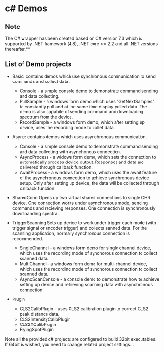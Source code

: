 # c# Demos

## Note
The C# wrapper has been created based on C# version
7.3 which is supported by .NET framework (4.8), .NET core >= 2.2 and all .NET versions
thereafter.**

## List of Demo projects

- Basic: contains demos which use synchronous communication to send commands and collect data.

  - Console - a simple console demo to demonstrate command sending and data collecting.
  - PullSample - a windows form demo which uses "GetNextSamples" to constantly pull and at the same time display pulled data. The demo is also capabile of sending command and downloading spectrum from the device.
  - RecordSample - a windows form demo, which after setting up device, uses the recording mode to collet data

- Async: contains demos which uses asynchronous communication.

  - Console - a simple console demo to demonstrate command sending and data collecting with asynchonous connection.
  - AsyncProcess - a widows form demo, which sets the connection to automatically process device output. Responses and data are delivered through callback function.
  - AwaitProcess - a windows form demo, which uses the await feature of the asynchronous connection to achieve synchronous device setup. Only after setting up device, the data will be collected through callback function.

- SharedConn
  Opens up two virtual shared connections to single CHR device. One connection works under asynchronous mode, sending commands and recieving responses. One connection is synchronously downloanding spectra.

- TriggerScanning
  Sets up device to work under trigger each mode (with trigger signal or encoder trigger) and collects sanned data. For the scanning application, normally synchronous connection is recommended.

  - SingleChannel - a windows form demo for single channel device, which uses the recording mode of synchorous connection to collect scanned data.
  - MultiChannel - a windows form demo for multi-channel device, which uses the recording mode of synchorous connection to collect scanned data.
  - AsyncScanConsole - a console demo to demonstrate how to achieve setting up device and retrieving scanning data with asynchronous connection

- Plugin
  - CLS2CalibPlugin - uses CLS2 calibration plugin to correct CLS2 peak distance data.
  - CLS2IntensityCalibPlugin
  - CLS2XCalibPlugin
  - FlyingSpotPlugin


Note all the provided c# projects are configured to build 32bit executables. If 64bit is wished, you need to change related project settings...